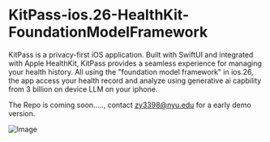# KitPass-ios.26-HealthKit-FoundationModelFramework
KitPass is a privacy-first iOS application. Built with SwiftUI and integrated with Apple HealthKit, KitPass provides a seamless experience for managing your health history. All using the "foundation model framework" in ios.26, the app access your health record and analyze using generative ai capbility from 3 billion on device LLM on your iphone.

The Repo is coming soon....., contact zy3398@nyu.edu for a early demo version.


![Image](https://github.com/user-attachments/assets/09f7be0e-8147-460c-9ac2-1ea2c83f996c)
